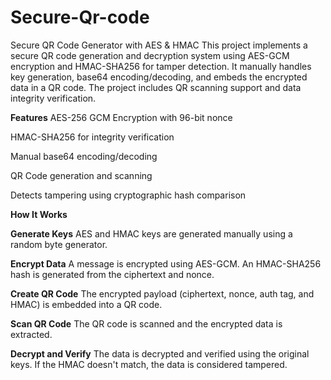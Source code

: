 # Secure-Qr-code

 Secure QR Code Generator with AES & HMAC
This project implements a secure QR code generation and decryption system using AES-GCM encryption and HMAC-SHA256 for tamper detection. It manually handles key generation, base64 encoding/decoding, and embeds the encrypted data in a QR code. The project includes QR scanning support and data integrity verification.

**Features**
 AES-256 GCM Encryption with 96-bit nonce

 HMAC-SHA256 for integrity verification

 Manual base64 encoding/decoding

 QR Code generation and scanning

Detects tampering using cryptographic hash comparison

**How It Works**


**Generate Keys**
AES and HMAC keys are generated manually using a random byte generator.

**Encrypt Data**
A message is encrypted using AES-GCM. An HMAC-SHA256 hash is generated from the ciphertext and nonce.

**Create QR Code**
The encrypted payload (ciphertext, nonce, auth tag, and HMAC) is embedded into a QR code.

**Scan QR Code**
The QR code is scanned and the encrypted data is extracted.

**Decrypt and Verify**
The data is decrypted and verified using the original keys. If the HMAC doesn't match, the data is considered tampered.
